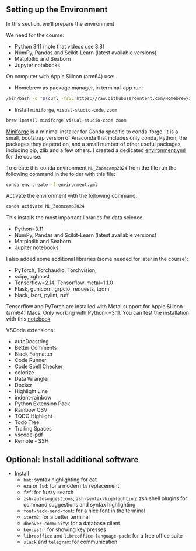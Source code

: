 
## Setting up the Environment

In this section, we'll prepare the environment

We need for the course:

- Python 3.11 (note that videos use 3.8)
- NumPy, Pandas and Scikit-Learn (latest available versions)
- Matplotlib and Seaborn
- Jupyter notebooks

On computer with Apple Silicon (arm64) use:
- Homebrew as package manager, in terminal-app run:

```bash
/bin/bash -c "$(curl -fsSL https://raw.githubusercontent.com/Homebrew/install/HEAD/install.sh)"
```

- Install  `miniforge`, `visual-studio-code`, `zoom`

```bash
brew install miniforge visual-studio-code zoom
```

[Miniforge](https://github.com/conda-forge/miniforge) is a minimal installer for Conda specific to conda-forge. It is a small, bootstrap version of Anaconda that includes only conda, Python, the packages they depend on, and a small number of other useful packages, including pip, zlib and a few others. I created a dedicated [environment.yml](../environment.yml) for the course.

To create this conda environment `ML_Zoomcamp2024` from the file run the following command in the folder with this file:

```bash
conda env create -f environment.yml
```

Activate the environment with the following command:

```bash
conda activate ML_Zoomcamp2024
```

This installs the most important libraries for data science.
- Python=3.11
- NumPy, Pandas and Scikit-Learn (latest available versions)
- Matplotlib and Seaborn
- Jupiter notebooks

I also added some additional libraries (some needed for later in the course):
- PyTorch, Torchaudio, Torchvision,
- scipy, xgboost
- Tensorflow=2.14, Tensorflow-metal=1.1.0
- Flask, gunicorn, grpcio, requests, tqdm
- black, isort, pylint, ruff

Tensorflow and PyTorch are installed with Metal support for Apple Silicon (arm64) Macs. Only working with Python<=3.11. You can test the installation with this [notebook](./apple_metal_test_env.ipynb)

VSCode extensions:

- autoDocstring
- Better Comments
- Black Formatter
- Code Runner
- Code Spell Checker
- colorize
- Data Wrangler
- Docker
- Highlight Line
- indent-rainbow
- Python Extension Pack
- Rainbow CSV
- TODO Highlight
- Todo Tree
- Trailing Spaces
- vscode-pdf
- Remote - SSH

## Optional: Install additional software

- Install
  - `bat`: syntax highlighting for cat
  - `eza` or `lsd`: for a modern `ls` replacement
  - `fzf`: for fuzzy search
  - `zsh-autosuggestions`, `zsh-syntax-highlighting`: zsh shell plugins for command suggestions and syntax highlighting
  - `font-hack-nerd-font`: for a nice font in the terminal
  - `iterm2`: for a better terminal
  - `dbeaver-community`: for a database client
  - `keycastr`: for showing key presses
  - `libreoffice` and `libreoffice-language-pack`: for a free office suite
  - `slack` and `telegram`: for communication